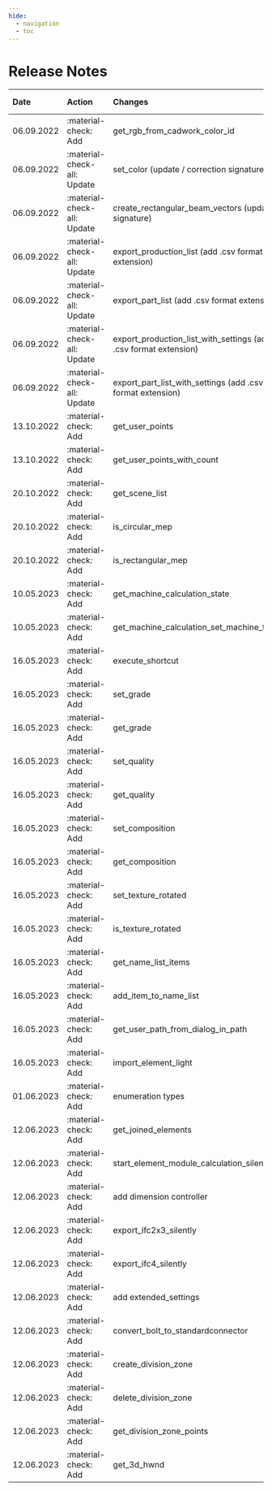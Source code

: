 ```yaml
---
hide:
  - navigation
  - toc
---
```


# Release Notes

| Date       | Action                      | Changes                                                          | controller    | cadwork 3D build | cwapi3d  |
| :--------- | :-------------------------- | :--------------------------------------------------------------- | :------------ | :--------------- | :------- |
| 06.09.2022 | :material-check: Add        | get_rgb_from_cadwork_color_id                                    | visualization | 29.309           | 1.3.14   |
| 06.09.2022 | :material-check-all: Update | set_color (update / correction signature)                        | visualization | 29.309           | 1.3.14   |
| 06.09.2022 | :material-check-all: Update | create_rectangular_beam_vectors (update signature)               | element       | 29.309           | 1.3.14   |
| 06.09.2022 | :material-check-all: Update | export_production_list (add .csv format extension)               | list          | 29.309           | 1.3.14   |
| 06.09.2022 | :material-check-all: Update | export_part_list (add .csv format extension)                     | list          | 29.309           | 1.3.14   |
| 06.09.2022 | :material-check-all: Update | export_production_list_with_settings (add .csv format extension) | list          | 29.309           | 1.3.14   |
| 06.09.2022 | :material-check-all: Update | export_part_list_with_settings (add .csv format extension)       | list          | 29.309           | 1.3.14   |
| 13.10.2022 | :material-check: Add        | get_user_points                                                  | utility       | 29.341           | 1.3.14   |
| 13.10.2022 | :material-check: Add        | get_user_points_with_count                                       | utility       | 29.341           | 1.3.14   |
| 20.10.2022 | :material-check: Add        | get_scene_list                                                   | scene         | 29.341           | 1.3.14   |
| 20.10.2022 | :material-check: Add        | is_circular_mep                                                  | cadwork       | 29.344           | 1.3.14   |
| 20.10.2022 | :material-check: Add        | is_rectangular_mep                                               | cadwork       | 29.344           | 1.3.14   |
| 10.05.2023 | :material-check: Add        | get_machine_calculation_state                                    | machine       | 30.218           | 2.0.0    |
| 10.05.2023 | :material-check: Add        | get_machine_calculation_set_machine_type                         | machine       | 30.218           | 2.0.0    |
| 16.05.2023 | :material-check: Add        | execute_shortcut                                                 | utility       | 30.218           | 2.0.0    |
| 16.05.2023 | :material-check: Add        | set_grade                                                        | material      | 30.218           | 2.0.0    |
| 16.05.2023 | :material-check: Add        | get_grade                                                        | material      | 30.218           | 2.0.0    |
| 16.05.2023 | :material-check: Add        | set_quality                                                      | material      | 30.218           | 2.0.0    |
| 16.05.2023 | :material-check: Add        | get_quality                                                      | material      | 30.218           | 2.0.0    |
| 16.05.2023 | :material-check: Add        | set_composition                                                  | material      | 30.218           | 2.0.0    |
| 16.05.2023 | :material-check: Add        | get_composition                                                  | material      | 30.218           | 2.0.0    |
| 16.05.2023 | :material-check: Add        | set_texture_rotated                                              | visualization | 30.218           | 2.0.0    |
| 16.05.2023 | :material-check: Add        | is_texture_rotated                                               | visualization | 30.218           | 2.0.0    |
| 16.05.2023 | :material-check: Add        | get_name_list_items                                              | attribute     | 30.218           | 2.0.0    |
| 16.05.2023 | :material-check: Add        | add_item_to_name_list                                            | attribute     | 30.218           | 2.0.0    |
| 16.05.2023 | :material-check: Add        | get_user_path_from_dialog_in_path                                | utility       | 30.218           | 2.0.0    |
| 16.05.2023 | :material-check: Add        | import_element_light                                             | file          | 30.218           | 2.0.0    |
| 01.06.2023 | :material-check: Add        | enumeration types                                                | cadwork       | 30.240           | 2.0.9    |
| 12.06.2023 | :material-check: Add        | get_joined_elements                                              | element       | 30.240           | 2.0.9    |
| 12.06.2023 | :material-check: Add        | start_element_module_calculation_silently                        | element       | 30.240           | 2.0.9    |
| 12.06.2023 | :material-check: Add        | add dimension controller                                         | dimension     | 30.240           | 2.0.9    |
| 12.06.2023 | :material-check: Add        | export_ifc2x3_silently                                           | bim           | 30.317           | 30.317.0 |
| 12.06.2023 | :material-check: Add        | export_ifc4_silently                                             | bim           | 30.317           | 30.317.0 |
| 12.06.2023 | :material-check: Add        | add extended_settings                                            | cadwork       | 30.317           | 30.317.0 |
| 12.06.2023 | :material-check: Add        | convert_bolt_to_standardconnector                                | element       | 30.317           | 30.317.0 |
| 12.06.2023 | :material-check: Add        | create_division_zone                                             | geometry      | 30.317           | 30.317.0 |
| 12.06.2023 | :material-check: Add        | delete_division_zone                                             | geometry      | 30.317           | 30.317.0 |
| 12.06.2023 | :material-check: Add        | get_division_zone_points                                         | geometry      | 30.317           | 30.317.0 |
| 12.06.2023 | :material-check: Add        | get_3d_hwnd                                                      | utility       | 30.317           | 30.317.0 |
